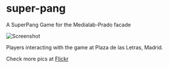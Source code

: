 # super-pang
A SuperPang Game for the Medialab-Prado facade

![Screenshot](https://c1.staticflickr.com/1/514/31946249750_176fabf490_c.jpg)

Players interacting with the game at Plaza de las Letras, Madrid.

Check more pics at [Flickr](https://www.flickr.com/photos/49049102@N07/albums/72157679177614625)
